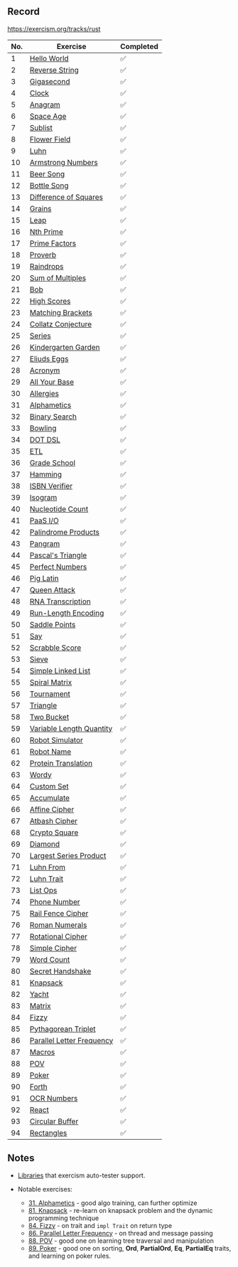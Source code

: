 ## Record

https://exercism.org/tracks/rust

| No. | Exercise | Completed |
|-----|----------|-----------|
| 1   | [Hello World](./hello-world)        |  ✅ |
| 2   | [Reverse String](./reverse-string)  |  ✅ |
| 3   | [Gigasecond](./gigasecond)          |  ✅ |
| 4   | [Clock](./clock)                    |  ✅ |
| 5   | [Anagram](./anagram)                |  ✅ |
| 6   | [Space Age](./space-age)            |  ✅ |
| 7   | [Sublist](./sublist)                |  ✅ |
| 8   | [Flower Field](./flower-field)      |  ✅ |
| 9   | [Luhn](./luhn)                      |  ✅ |
| 10  | [Armstrong Numbers](./armstrong-number)       | ✅ |
| 11  | [Beer Song](./beer-song)             | ✅ |
| 12  | [Bottle Song](./bottle-song)         | ✅ |
| 13  | [Difference of Squares](./differences-of-squares) | ✅ |
| 14  | [Grains](./grains)                   | ✅ |
| 15  | [Leap](./leap)                       | ✅ |
| 16  | [Nth Prime](./nth-prime)             | ✅ |
| 17  | [Prime Factors](./prime-factors)     | ✅ |
| 18  | [Proverb](./proverb)                 | ✅ |
| 19  | [Raindrops](./raindrops)             | ✅ |
| 20  | [Sum of Multiples](./sum-of-multiples)        | ✅ |
| 21  | [Bob](./bob)                         | ✅ |
| 22  | [High Scores](./high-scores)         | ✅ |
| 23  | [Matching Brackets](./matching-brackets)      | ✅ |
| 24  | [Collatz Conjecture](./collatz-conjecture)    | ✅ |
| 25  | [Series](./series)                   | ✅ |
| 26  | [Kindergarten Garden](./kindergarten-garden)  | ✅ |
| 27  | [Eliuds Eggs](./eliuds-eggs)         | ✅ |
| 28  | [Acronym](./acronym)                 | ✅ |
| 29  | [All Your Base](./all-your-base)     | ✅ |
| 30  | [Allergies](./allergies)             | ✅ |
| 31  | [Alphametics](./alphametics)         | ✅ |
| 32  | [Binary Search](./binary-search)     | ✅ |
| 33  | [Bowling](./bowling)                 | ✅ |
| 34  | [DOT DSL](./dot-dsl)                 | ✅ |
| 35  | [ETL](./etl)                         | ✅ |
| 36  | [Grade School](./grade-school)       | ✅ |
| 37  | [Hamming](./hamming)                 | ✅ |
| 38  | [ISBN Verifier](./isbn-verifier)     | ✅ |
| 39  | [Isogram](./isogram)                 | ✅ |
| 40  | [Nucleotide Count](./nucleotide-count)        |✅ |
| 41  | [PaaS I/O](./paasio)                  |✅ |
| 42  | [Palindrome Products](./palindrome-products)  |✅ |
| 43  | [Pangram](./pangram)                  |✅ |
| 44  | [Pascal's Triangle](./pascals-triangle)       |✅ |
| 45  | [Perfect Numbers](./perfect-numbers)  |✅ |
| 46  | [Pig Latin](./pig-latin)              |✅ |
| 47  | [Queen Attack](./queen-attack)        |✅ |
| 48  | [RNA Transcription](./rna-transcription)      |✅ |
| 49  | [Run-Length Encoding](./run-length-encoding)  |✅ |
| 50  | [Saddle Points](./saddle-points)      |✅ |
| 51  | [Say](./say)                          |✅ |
| 52  | [Scrabble Score](./scrabble-score)    |✅ |
| 53  | [Sieve](./sieve)                      |✅ |
| 54  | [Simple Linked List](./simple-linked-list)    |✅ |
| 55  | [Spiral Matrix](./spiral-matrix)      |✅ |
| 56  | [Tournament](./tournament)            |✅ |
| 57  | [Triangle](./triangle)                |✅ |
| 58  | [Two Bucket](./two-bucket)            |✅ |
| 59  | [Variable Length Quantity](./variable-length-quantity) |✅ |
| 60  | [Robot Simulator](./robot-simulator)  |✅ |
| 61  | [Robot Name](./robot-name)            |✅ |
| 62  | [Protein Translation](./protein-translation)  |✅ |
| 63  | [Wordy](./wordy)                      |✅ |
| 64  | [Custom Set](./custom-set)            |✅ |
| 65  | [Accumulate](./accumulate)            |✅ |
| 66  | [Affine Cipher](./affine-cipher)      |✅ |
| 67  | [Atbash Cipher](./atbash-cipher)      |✅ |
| 68  | [Crypto Square](./crypto-square)      |✅ |
| 69  | [Diamond](./diamond)                  |✅ |
| 70  | [Largest Series Product](./largest-series-product) |✅ |
| 71  | [Luhn From](./luhn-from)              |✅ |
| 72  | [Luhn Trait](./luhn-trait)            |✅ |
| 73  | [List Ops](./list-ops)                |✅ |
| 74  | [Phone Number](./phone-number)        |✅ |
| 75  | [Rail Fence Cipher](./rail-fence-cipher)      |✅ |
| 76  | [Roman Numerals](./roman-numerals)    |✅ |
| 77  | [Rotational Cipher](./rotational-cipher)      |✅ |
| 78  | [Simple Cipher](./simple-cipher)      |✅ |
| 79  | [Word Count](./word-count)            |✅ |
| 80  | [Secret Handshake](./secret-handshake)        |✅ |
| 81  | [Knapsack](./knapsack)                |✅ |
| 82  | [Yacht](./yacht)                      |✅ |
| 83  | [Matrix](./matrix)                    |✅ |
| 84  | [Fizzy](./fizzy)                      |✅ |
| 85  | [Pythagorean Triplet](./pythagorean-triplet)  |✅ |
| 86  | [Parallel Letter Frequency](./parallel-letter-frequency) |✅ |
| 87  | [Macros](./macros)                    |✅ |
| 88  | [POV](./pov)                          |✅ |
| 89  | [Poker](./poker)                      |✅ |
| 90  | [Forth](./forth)                      |✅ |
| 91  | [OCR Numbers](./ocr-numbers)          |✅ |
| 92  | [React](./react)                      |✅ |
| 93  | [Circular Buffer](./circular-buffer)  |✅ |
| 94  | [Rectangles](./rectangles)            |✅ |

## Notes

- [Libraries](https://github.com/exercism/rust-test-runner/blob/main/local-registry/Cargo.toml) that exercism auto-tester support.

- Notable exercises:
  - [31. Alphametics](./alphametics) - good algo training, can further optimize
  - [81. Knapsack](./knapsack) - re-learn on knapsack problem and the dynamic programming technique
  - [84. Fizzy](./fizzy) - on trait and `impl Trait` on return type
  - [86. Parallel Letter Frequency](./parallel-letter-frequency) - on thread and message passing
  - [88. POV](./pov) - good one on learning tree traversal and manipulation
  - [89. Poker](./poker) - good one on sorting, **Ord**, **PartialOrd**, **Eq**, **PartialEq** traits, and learning on poker rules.
